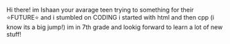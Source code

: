 Hi there! im Ishaan your avarage teen trying to something for their ⭐FUTURE⭐ and i stumbled on CODING i started with html and then cpp (i know its a big jump!) im in 7th grade and lookig forward to learn a lot of new stuff!
